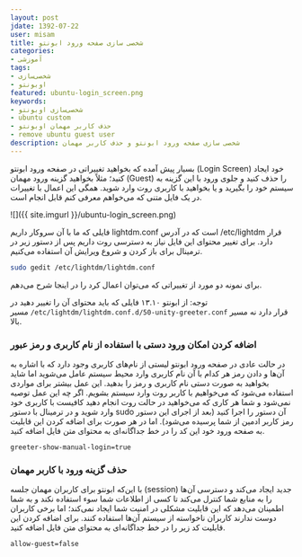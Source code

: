 ```yaml
---
layout: post
jdate: 1392-07-22
user: misam
title: شخصی سازی صفحه ورود ابونتو
categories:
- آموزشی
tags:
- شخصی‌سازی
- اوبونتو
featured: ubuntu-login_screen.png
keywords:
- شخصی‌سازی اوبونتو
- ubuntu custom
- حذف کاربر مهمان اوبونتو 
- remove ubuntu guest user
description: شخصی سازی صفحه ورود ابونتو و حذف کاربر مهمان
---
```


بسیار پیش آمده که بخواهید تغییراتی در صفحه ورود ابونتو (Login Screen) خود ایجاد کنید؛ مثلاً بخواهید گزینه ورود مهمان (Guest) را حذف کنید و جلوی ورود با این گزینه به سیستم خود را بگیرید و یا بخواهید با کاربری روت وارد شوید. همگی این اعمال با تغییرات در یک فایل متنی که می‌خواهم معرفی کنم قابل انجام است.

![]({{ site.imgurl }}/ubuntu-login_screen.png)

فایلی که ما با آن سروکار داریم lightdm.conf است که در آدرس /etc/lightdm قرار دارد. برای تغییر محتوای این فایل نیاز به دسترسی روت داریم پس از دستور زیر در ترمینال برای باز کردن و شروع ویرایش آن استفاده می‌کنیم.

```sh
sudo gedit /etc/lightdm/lightdm.conf
```

برای نمونه دو مورد از تغییراتی که می‌توان اعمال کرد را در اینجا شرح می‌دهم.

توجه: از ابونتو ۱۳.۱۰ فایلی که باید محتوای آن را تغییر دهید در مسیر `/etc/lightdm/lightdm.conf.d/50-unity-greeter.conf` قرار دارد نه مسیر بالا.

### اضافه کردن امکان ورود دستی با استفاده از نام کاربری و رمز عبور

در حالت عادی در صفحه ورود ابونتو لیستی از نام‌های کاربری وجود دارد که با اشاره به آن‌ها و دادن رمز هر کدام با آن نام کاربری وارد محیط سیستم عامل می‌شوید اما شاید بخواهید به صورت دستی نام کاربری و رمز را بدهید. این عمل بیشتر برای مواردی استفاده می‌شود که می‌خواهیم با کاربر روت وارد سیستم بشویم. اگر چه این عمل توصیه نمی‌شود و شما هر کاری که می‌خواهید در حالت روت انجام دهید کافیست با کاربری خود وارد شوید و در ترمینال با دستور sudo‌ آن دستور را اجرا کنید (بعد از اجرای این دستور رمز کاربر ادمین از شما پرسیده می‌شود). اما در هر صورت برای اضافه کردن این قابلیت به صفحه ورود خود این کد را در خط جداگانه‌ای به محتوای متن فایل اضافه کنید.

```
greeter-show-manual-login=true
```

### حذف گزینه ورود با کاربر مهمان

با این‌که ابونتو برای کاربران مهمان جلسه (session) جدید ایجاد می‌کند و دسترسی آن‌ها را به منابع شما کنترل می‌کند تا کسی از اطلاعات شما سوء استفاده نکند و به شما اطمینان می‌دهد که این قابلیت مشکلی در امنیت شما ایجاد نمی‌کند؛ اما برخی کاربران دوست ندارند کاربران ناخواسته از سیستم آن‌ها استفاده کنند. برای اضافه کردن این قابلیت کد زیر را در خط جداگانه‌ای به محتوای متن فایل اضافه کنید.

```
allow-guest=false
```